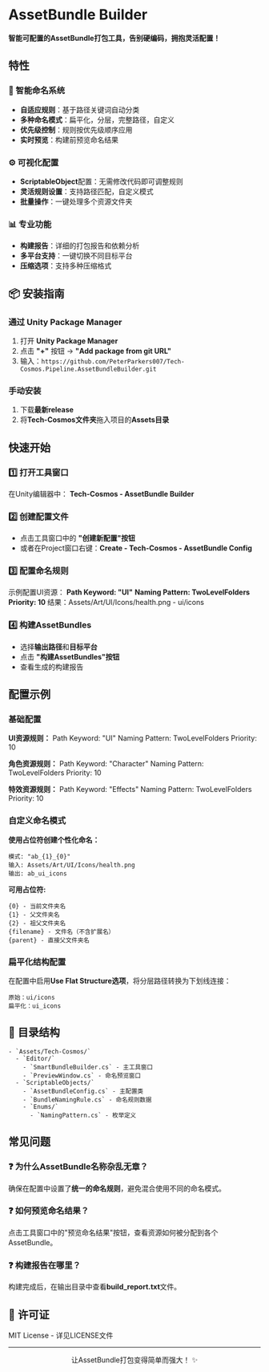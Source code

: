 # **AssetBundle Builder**

**智能可配置的AssetBundle打包工具，告别硬编码，拥抱灵活配置！**

## 特性

### 🎯 智能命名系统
- **自适应规则**：基于路径关键词自动分类
- **多种命名模式**：扁平化，分层，完整路径，自定义
- **优先级控制**：规则按优先级顺序应用
- **实时预览**：构建前预览命名结果

### ⚙️ 可视化配置  
- **ScriptableObject**配置：无需修改代码即可调整规则
- **灵活规则设置**：支持路径匹配，自定义模式
- **批量操作**：一键处理多个资源文件夹

### 📊 专业功能
- **构建报告**：详细的打包报告和依赖分析
- **多平台支持**：一键切换不同目标平台
- **压缩选项**：支持多种压缩格式

## 📦 安装指南

### **通过 Unity Package Manager**
1. 打开 **Unity Package Manager**
2. 点击 **"+"** 按钮 → **"Add package from git URL"**
3. 输入：`https://github.com/PeterParkers007/Tech-Cosmos.Pipeline.AssetBundleBuilder.git`

### **手动安装**
1. 下载**最新release**
2. 将**Tech-Cosmos文件夹**拖入项目的**Assets目录**

## 快速开始

### 1️⃣ **打开工具窗口**
在Unity编辑器中：
**Tech-Cosmos - AssetBundle Builder**

### 2️⃣ **创建配置文件**
- 点击工具窗口中的 **"创建新配置"按钮**
- 或者在Project窗口右键：**Create - Tech-Cosmos - AssetBundle Config**

### 3️⃣ **配置命名规则**
示例配置UI资源：
**Path Keyword: "UI"**
**Naming Pattern: TwoLevelFolders**
**Priority: 10**
结果：Assets/Art/UI/Icons/health.png - ui/icons

### 4️⃣ **构建AssetBundles**
- 选择**输出路径**和**目标平台**
- 点击 **"构建AssetBundles"按钮**
- 查看生成的构建报告

## 配置示例

### **基础配置**
**UI资源规则：**
Path Keyword: "UI"
Naming Pattern: TwoLevelFolders
Priority: 10

**角色资源规则：**
Path Keyword: "Character"
Naming Pattern: TwoLevelFolders
Priority: 10

**特效资源规则：**
Path Keyword: "Effects"
Naming Pattern: TwoLevelFolders
Priority: 10

### **自定义命名模式**
**使用占位符创建个性化命名：**
```
模式: "ab_{1}_{0}" 
输入: Assets/Art/UI/Icons/health.png 
输出: ab_ui_icons
```

**可用占位符:**
```
{0} - 当前文件夹名
{1} - 父文件夹名
{2} - 祖父文件夹名
{filename} - 文件名（不含扩展名）
{parent} - 直接父文件夹名
```
### **扁平化结构配置**
在配置中启用**Use Flat Structure选项**，将分层路径转换为下划线连接：
```
原始：ui/icons
扁平化：ui_icons
```
## 📁 目录结构
```
- `Assets/Tech-Cosmos/`
  - `Editor/`
    - `SmartBundleBuilder.cs` - 主工具窗口
    - `PreviewWindow.cs` - 命名预览窗口
  - `ScriptableObjects/`
    - `AssetBundleConfig.cs` - 主配置类  
    - `BundleNamingRule.cs` - 命名规则数据
    - `Enums/`
      - `NamingPattern.cs` - 枚举定义
```

## 常见问题

### ❓ 为什么**AssetBundle名称杂乱无章**？
确保在配置中设置了**统一的命名规则**，避免混合使用不同的命名模式。

### ❓ 如何**预览命名结果**？
点击工具窗口中的"预览命名结果"按钮，查看资源如何被分配到各个AssetBundle。

### ❓ 构建报告在哪里？
构建完成后，在输出目录中查看**build_report.txt**文件。


## 📄 许可证

MIT License - 详见LICENSE文件

---

<div align="center">
让AssetBundle打包变得简单而强大！ ✨
</div>